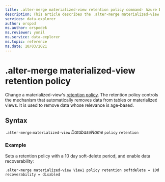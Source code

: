 ```yaml
---
title: .alter-merge materialized-view retention policy command- Azure Data Explorer
description: This article describes the .alter-merge materialized-view retention policy command in Azure Data Explorer.
services: data-explorer
author: orspod
ms.author: orspodek
ms.reviewer: yonil
ms.service: data-explorer
ms.topic: reference
ms.date: 10/03/2021
---
```

# .alter-merge materialized-view retention policy

Change a materialized-view's [retention policy](retentionpolicy.md). The retention policy controls the mechanism that automatically removes data from tables or materialized views. It is used to remove data whose relevance is age-based. 
 

## Syntax

`.alter-merge` `materialized-view` *DatabaseName* `policy` `retention` 

### Example

Sets a retention policy with a 10 day soft-delete period, and enable data recoverability:

```kusto
.alter-merge materialized-view View1 policy retention softdelete = 10d recoverability = disabled
```
